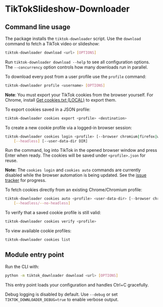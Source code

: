 # TikTokSlideshow-Downloader

## Command line usage

The package installs the ``tiktok-downloader`` script. Use the ``download``
command to fetch a TikTok video or slideshow:

```bash
tiktok-downloader download <url> [OPTIONS]
```

Run ``tiktok-downloader download --help`` to see all configuration options.
The ``--concurrency`` option controls how many downloads run in parallel.

To download every post from a user profile use the ``profile`` command:

```bash
tiktok-downloader profile <username> [OPTIONS]
```

**Note**: You must export your TikTok cookies from the browser yourself.
For Chrome, install [Get cookies.txt (LOCAL)][cookies-local] to export them.

To export cookies saved in a JSON profile:

```bash
tiktok-downloader cookies export <profile> <destination>
```

To create a new cookie profile via a logged-in browser session:

```bash
tiktok-downloader cookies login <profile> [--browser chromium|firefox|webkit] \
    [--headless] [--user-data-dir DIR]
```

Run the command, log into TikTok in the opened browser window and press Enter
when ready. The cookies will be saved under ``<profile>.json`` for reuse.

**Note:** The ``cookies login`` and ``cookies auto`` commands are currently
disabled while the browser automation is being updated. See the [issue tracker](<https://github.com/peppapig450/TikTokSlideshow-Downloader/issues>) for progress.

To fetch cookies directly from an existing Chrome/Chromium profile:

```bash
tiktok-downloader cookies auto <profile> <user-data-dir> [--browser chromium|firefox|webkit] \
    [--headless/--no-headless]
```

To verify that a saved cookie profile is still valid:

```bash
tiktok-downloader cookies verify <profile>
```

To view available cookie profiles:

```bash
tiktok-downloader cookies list
```

## Module entry point

Run the CLI with:

```bash
python -m tiktok_downloader download <url> [OPTIONS]
```

This entry point loads your configuration and handles Ctrl+C gracefully.

Debug logging is disabled by default. Use `--debug` or set `TIKTOK_DOWNLOADER_DEBUG=true` to enable verbose output.

[cookies-local]: https://chrome.google.com/webstore/detail/get-cookiestxt-locally/cclelndahbckbenkjhflpdbgdldlbecc
